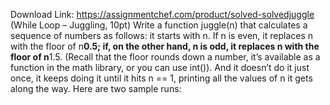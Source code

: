 Download Link: https://assignmentchef.com/product/solved-solvedjuggle
<br>
(While Loop – Juggling, 10pt) Write a function juggle(n) that calculates a sequence of numbers as follows: it starts with n. If n is even, it replaces n with the floor of n**0.5; if, on the other hand, n is odd, it replaces n with the floor of n**1.5. (Recall that the floor rounds down a number, it’s available as a function in the math library, or you can use int()). And it doesn’t do it just once, it keeps doing it until it hits n == 1, printing all the values of n it gets along the way. Here are two sample runs: